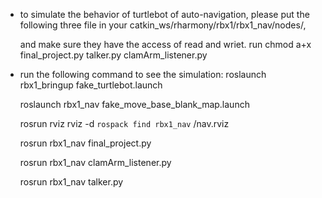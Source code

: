 
* to simulate the behavior of turtlebot of auto-navigation, please put the following three file in your 
	catkin_ws/rharmony/rbx1/rbx1_nav/nodes/, 
	
  and make sure they have the access of read and wriet. run chmod a+x final_project.py talker.py clamArm_listener.py

* run the following command to see the simulation:
   roslaunch rbx1_bringup fake_turtlebot.launch

   roslaunch rbx1_nav fake_move_base_blank_map.launch

   rosrun rviz rviz -d `rospack find rbx1_nav` /nav.rviz

   rosrun rbx1_nav final_project.py

   rosrun rbx1_nav clamArm_listener.py

   rosrun rbx1_nav talker.py



